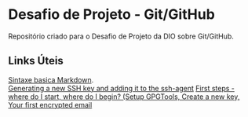 # Desafio de Projeto - Git/GitHub
Repositório criado para o Desafio de Projeto da DIO sobre Git/GitHub.

## Links Úteis
 [Sintaxe basica Markdown](http://www.markdownguide.org/basic-syntax/).  
 [Generating a new SSH key and adding it to the ssh-agent](https://docs.github.com/en/authentication/connecting-to-github-with-ssh/generating-a-new-ssh-key-and-adding-it-to-the-ssh-agent)
 [First steps - where do I start, where do I begin? (Setup GPGTools, Create a new key, Your first encrypted email](https://gpgtools.tenderapp.com/kb/how-to/first-steps-where-do-i-start-where-do-i-begin-setup-gpgtools-create-a-new-key-your-first-encrypted-email)

